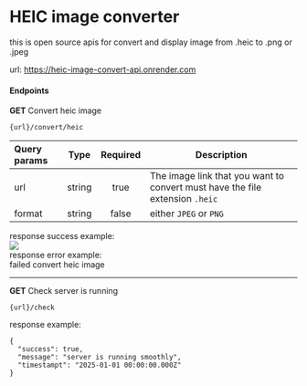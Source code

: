 # HEIC image converter

this is open source apis for convert and display image from .heic to .png or .jpeg

url: https://heic-image-convert-api.onrender.com

#### Endpoints

<b>GET</b> Convert heic image

```
{url}/convert/heic
```

| Query params |  Type  | Required | Description                                                                  |
| :----------- | :----: | :------: | ---------------------------------------------------------------------------- |
| url          | string |   true   | The image link that you want to convert must have the file extension `.heic` |
| format       | string |  false   | either `JPEG` or `PNG`                                                       |

response success example:<br>
<img src='https://media.istockphoto.com/id/484234714/vector/example-free-grunge-retro-blue-isolated-stamp.jpg?s=612x612&w=0&k=20&c=97KgKGpcAKnn50Ubd8PawjUybzIesoXws7PdU_MJGzE=' />
<br/>
response error example:<br/>
failed convert heic image

---

<b>GET</b> Check server is running

```
{url}/check
```

response example:

```
{
  "success": true,
  "message": "server is running smoothly",
  "timestampt": "2025-01-01 00:00:00.000Z"
}
```
